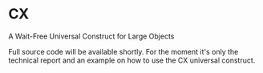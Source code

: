 # CX

A Wait-Free Universal Construct for Large Objects

Full source code will be available shortly. For the moment it's only the technical report and an example on how to use the CX universal construct.